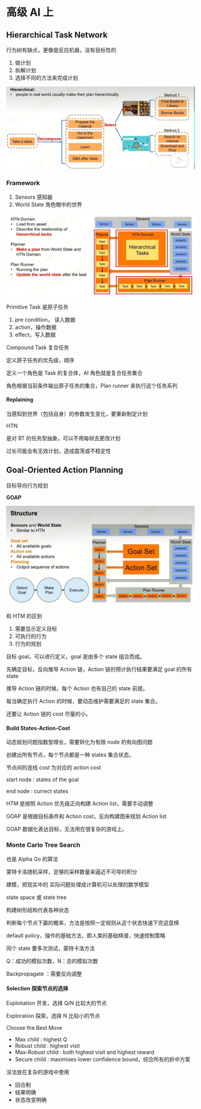 ﻿# 高级 AI 上

## Hierarchical Task Network

行为树有缺点，更像是反应机器，没有目标性的

1. 做计划
2. 拆解计划
3. 选择不同的方法来完成计划

![image.png](assets/htn)

### Framework

1. Sensors 感知器
2. World State 角色眼中的世界

![image.png](assets/htn2.png)

Primitive Task 是原子任务

1. pre condition， 读入数据
2. action，操作数据
3. effect，写入数据

Compound Task 复合任务

定义原子任务的优先级，顺序

定义一个角色是 Task 的复合体，AI 角色就是复合任务集合

角色根据当前条件输出原子任务的集合，Plan runner 来执行这个任务系列

#### Replaining

当感知到世界（包括自身）的参数发生变化，要重新制定计划

HTN

是对 BT 的任务型抽象，可以不用每帧去更改计划

过长可能会有无效计划，造成震荡或不稳定性

## Goal-Oriented Action Planning

目标导向行为规划

**GOAP**

![image.png](assets/goap-structure.png)

和 HTM 的区别

1. 需要显示定义目标
2. 可执行的行为
3. 行为的规划

目标 goal，可以进行定义，goal 是由多个 state 组合而成。

先确定目标，反向推导 Action 链，Action 链的预计执行结果要满足 goal 的所有 state

推导 Action 链的时候，每个 Action 也有自己的 state 前提。

每当确定执行 Action 的时候，要动态维护需要满足的 state 集合。

还要让 Action 链的 cost 尽量的小。

#### Build States-Action-Cost

动态规划问题指数型增长，需要转化为有限 node 的有向图问题

创建出所有节点，每个节点都是一种 states 集合状态。

节点间的连线 cost 为对应的 action cost

start node : states of the goal

end node : currect states

HTM 是按照 Action 优先级正向构建 Action list，需要手动调整

GOAP 是根据目标条件和 Action cost，反向构建图来规划 Action list

GOAP 数据化表达目标，无法用在很复杂的游戏上。

### Monte Carlo Tree Search

也是 Alpha Go 的算法

蒙特卡洛随机采样，足够的采样数量来逼近不可导的积分

建模，把现实中的 实际问题处理成计算机可以处理的数学模型

state space 或 state tree

构建树形结构代表各种状态

判断每个节点下赢的概率，方法是按照一定规则从这个状态快速下完这盘棋

default policy，操作的基础方法，即人类的基础棋谱，快速控制策略

同个 state 要多次测试，蒙特卡洛方法

Q：成功的模拟次数，N：总的模拟次数

Backpropagate ：需要反向调整

#### Selection 探索节点的选择

Exploitation 开发，选择 Q/N 比较大的节点

Exploration 探索，选择 N 比较小的节点

Choose the Best Move

- Max child : highest Q
- Robust child : highest visit
- Max-Robust child : both highest visit and highest reward
- Secure child : maximises lower confidence bound，综合所有的折中方案

没法放在复杂的游戏中使用

- 回合制
- 结果明确
- 状态改变明确
